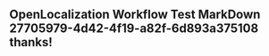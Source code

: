 <properties
ms.topic="hero-topic"
ms.test1="hero-topic"
ms.test2="test"/>

## OpenLocalization Workflow Test MarkDown 27705979-4d42-4f19-a82f-6d893a375108 thanks!
